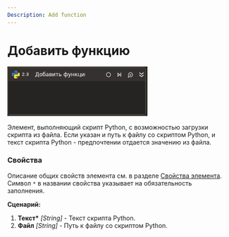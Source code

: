 ```yaml
---
Description: Add function
---
```


# Добавить функцию

![](../../../../.gitbook/assets1/python-add-function.png)

Элемент, выполняющий скрипт Python, с возможностью загрузки скрипта из файла. 
Если указан и путь к файлу со скриптом Python, и текст скрипта Python - предпочтении отдается значению из файла.

### Свойства
Описание общих свойств элемента см. в разделе [Свойства элемента](https://docs.primo-rpa.ru/primo-rpa/primo-studio/process/elements#svoistva-elementa).\
Символ `*` в названии свойства указывает на обязательность заполнения.

**Сценарий:**       

1. **Текст\*** *[String]* - Текст скрипта Python.
1. **Файл** *[String]* - Путь к файлу со скриптом Python.
